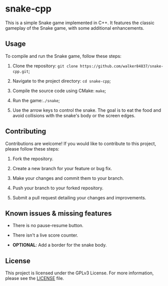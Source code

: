 # snake-cpp

This is a simple Snake game implemented in C++. It features the classic gameplay of the Snake game, with some additional enhancements.

## Usage

To compile and run the Snake game, follow these steps:

1. Clone the repository: `git clone https://github.com/walker84837/snake-cpp.git`;

2. Navigate to the project directory: `cd snake-cpp`;

3. Compile the source code using CMake: `make`;

4. Run the game:`./snake`;

5. Use the arrow keys to control the snake. The goal is to eat the food and avoid collisions with the snake's body or the screen edges.

## Contributing

Contributions are welcome! If you would like to contribute to this project, please follow these steps:

1. Fork the repository.

2. Create a new branch for your feature or bug fix.

3. Make your changes and commit them to your branch.

4. Push your branch to your forked repository.

5. Submit a pull request detailing your changes and improvements.

## Known issues & missing features

- There is no pause-resume button.

- There isn't a live score counter.

- **OPTIONAL**: Add a border for the snake body.

## License

This project is licensed under the GPLv3 License. For more information, please see the [LICENSE](LICENSE) file.
